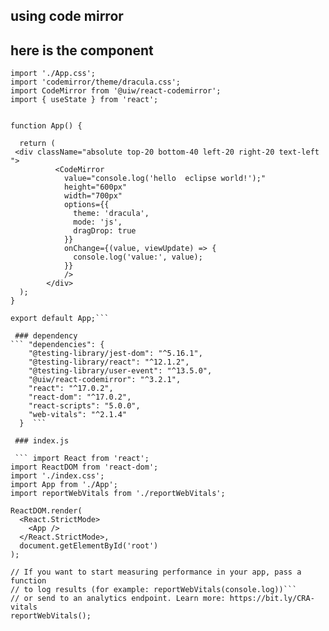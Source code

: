 ## using code mirror 
## here is the component

```
import './App.css';
import 'codemirror/theme/dracula.css';
import CodeMirror from '@uiw/react-codemirror';
import { useState } from 'react';


function App() {

  return (
 <div className="absolute top-20 bottom-40 left-20 right-20 text-left ">
          <CodeMirror
            value="console.log('hello  eclipse world!');"
            height="600px"
            width="700px"
            options={{
              theme: 'dracula',
              mode: 'js',
              dragDrop: true
            }}
            onChange={(value, viewUpdate) => {
              console.log('value:', value);
            }}
            />
        </div>
  );
}

export default App;```
  
 ### dependency  
``` "dependencies": {
    "@testing-library/jest-dom": "^5.16.1",
    "@testing-library/react": "^12.1.2",
    "@testing-library/user-event": "^13.5.0",
    "@uiw/react-codemirror": "^3.2.1",
    "react": "^17.0.2",
    "react-dom": "^17.0.2",
    "react-scripts": "5.0.0",
    "web-vitals": "^2.1.4"
  }  ```
  
 ### index.js
  
 ``` import React from 'react';
import ReactDOM from 'react-dom';
import './index.css';
import App from './App';
import reportWebVitals from './reportWebVitals';

ReactDOM.render(
  <React.StrictMode>
    <App />
  </React.StrictMode>,
  document.getElementById('root')
);

// If you want to start measuring performance in your app, pass a function
// to log results (for example: reportWebVitals(console.log))```
// or send to an analytics endpoint. Learn more: https://bit.ly/CRA-vitals
reportWebVitals();
